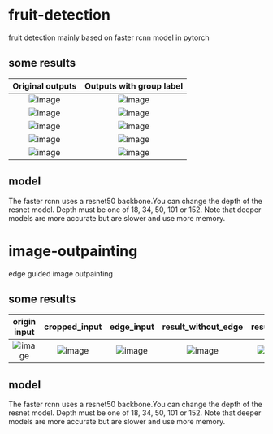 # fruit-detection
fruit detection mainly based on faster rcnn model in pytorch


## some results
Original outputs             |  Outputs with group label
:-------------------------: |:-------------------------:
![image](https://github.com/kkalee/fruit-detection/blob/master/fruit-detection/visual_result_nogroup/999_j0736o1l93c_121.jpg)  |  ![image](https://github.com/kkalee/fruit-detection/blob/master/fruit-detection/visual_result/999_j0736o1l93c_121.jpg)
![image](https://github.com/kkalee/fruit-detection/blob/master/fruit-detection/visual_result_nogroup/979_e0525se6v85_099.jpg)  |  ![image](https://github.com/kkalee/fruit-detection/blob/master/fruit-detection/visual_result/979_e0525se6v85_099.jpg)
![image](https://github.com/kkalee/fruit-detection/blob/master/fruit-detection/visual_result_nogroup/996_l0772ncxq2l_073.jpg)  |  ![image](https://github.com/kkalee/fruit-detection/blob/master/fruit-detection/visual_result/996_l0772ncxq2l_073.jpg)
![image](https://github.com/kkalee/fruit-detection/blob/master/fruit-detection/visual_result_nogroup/997_r0506w1hu1y_038.jpg)  |  ![image](https://github.com/kkalee/fruit-detection/blob/master/fruit-detection/visual_result/997_r0506w1hu1y_038.jpg)
![image](https://github.com/kkalee/fruit-detection/blob/master/fruit-detection/visual_result_nogroup/999_g0724jp5pu3_005.jpg)  |  ![image](https://github.com/kkalee/fruit-detection/blob/master/fruit-detection/visual_result/999_g0724jp5pu3_005.jpg)


## model
The faster rcnn uses a resnet50 backbone.You can change the depth of the resnet model. Depth must be one of 18, 34, 50, 101 or 152. Note that deeper models are more accurate but are slower and use more memory.

# image-outpainting
edge guided image outpainting


## some results
origin input     | cropped_input        |  edge_input |  result_without_edge | result_with
:-------------------------: |:-------------------------:|:-------------------------:|:-------------------------:|:-------------------------:|
![image](https://github.com/kkalee/fruit-detection/blob/master/image-outpainting/input/input1.png)  |  ![image](https://github.com/kkalee/fruit-detection/blob/master/image-outpainting/crop_input/input1.png) |  ![image](https://github.com/kkalee/fruit-detection/blob/master/image-outpainting/edge/edge1.png)|  ![image](https://github.com/kkalee/fruit-detection/blob/master/image-outpainting/gen_noedge/test1.png)|  ![image](https://github.com/kkalee/fruit-detection/blob/master/image-outpainting/gen_edge/test1.png)


## model
The faster rcnn uses a resnet50 backbone.You can change the depth of the resnet model. Depth must be one of 18, 34, 50, 101 or 152. Note that deeper models are more accurate but are slower and use more memory.
